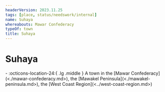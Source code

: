 ```yaml
---
headerVersion: 2023.11.25
tags: [place, status/needswork/internal]
name: Suhaya
whereabouts: Mawar Confederacy
typeOf: town
title: Suhaya
---
```

# Suhaya
<div class="grid cards ext-narrow-margin ext-one-column" markdown>
-    :octicons-location-24:{ .lg .middle } A town in the [Mawar Confederacy](<./mawar-confederacy.md>), the [Mawakel Peninsula](<./mawakel-peninsula.md>), the [West Coast Region](<../west-coast-region.md>)  
</div>


